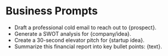 # Business Prompts

- Draft a professional cold email to reach out to {prospect}.
- Generate a SWOT analysis for {company/idea}.
- Create a 30-second elevator pitch for {startup idea}.
- Summarize this financial report into key bullet points: {text}.

